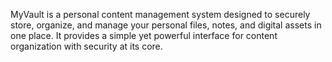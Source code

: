 MyVault is a personal content management system designed to securely store, organize, and manage your personal files, notes, and digital assets in one place. It provides a simple yet powerful interface for content organization with security at its core.
